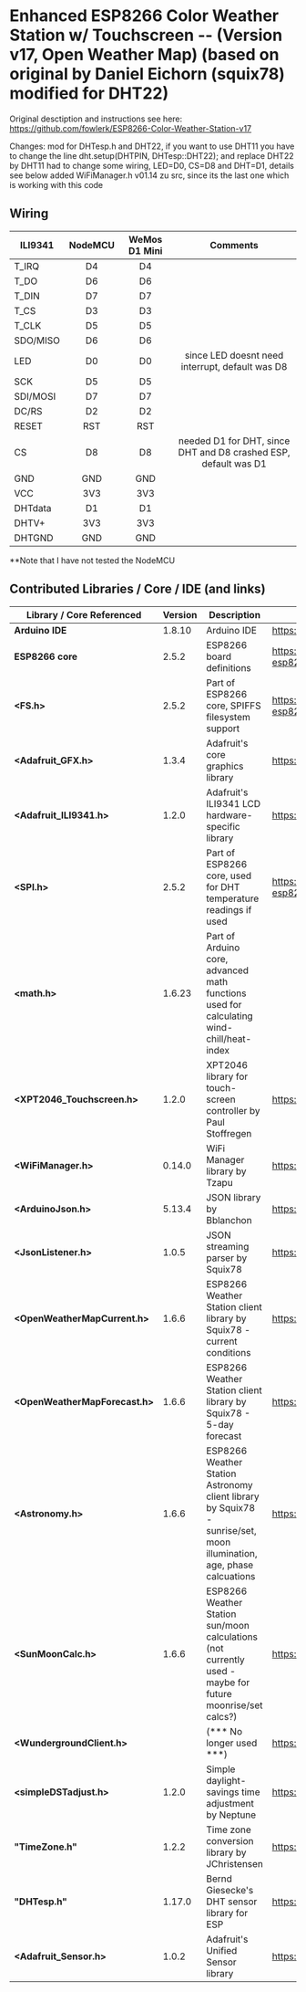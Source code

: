 #  Enhanced ESP8266 Color Weather Station w/ Touchscreen -- (Version v17, Open Weather Map) (based on original by Daniel Eichorn (squix78) modified for DHT22)

Original desctiption and instructions see here: https://github.com/fowlerk/ESP8266-Color-Weather-Station-v17

Changes:
 mod for DHTesp.h and DHT22, if you want to use DHT11 you have to change the line 
 dht.setup(DHTPIN, DHTesp::DHT22); and replace DHT22 by DHT11
 had to change some wiring, LED=D0, CS=D8 and DHT=D1, details see below
 added WiFiManager.h v01.14 zu src, since its the last one which is working with this code

## Wiring


| ILI9341   | NodeMCU | WeMos D1 Mini |  Comments | 
| --------- |:---------:|:---------------:|:---------------:|
| T_IRQ     | D4    | D4  |  |
| T_DO      | D6    | D6  |  |
| T_DIN     | D7    | D7  |  |
| T_CS      | D3    | D3  |  |
| T_CLK     | D5    | D5  |  |
| SDO/MISO  | D6    | D6  |  |
| LED       | D0    | D0  | since LED doesnt need interrupt, default was D8 |
| SCK       | D5    | D5  |  |
| SDI/MOSI  | D7    | D7  |  |
| DC/RS     | D2    | D2  |  |
| RESET     | RST   | RST |  |
| CS        | D8    | D8  | needed D1 for DHT, since DHT and D8 crashed ESP, default was D1 |
| GND       | GND   | GND |  |
| VCC       | 3V3   | 3V3 |  |
| DHTdata   | D1    | D1  |  |
| DHTV+     | 3V3   | 3V3 |  |
| DHTGND    | GND   | GND |  |

**Note that I have not tested the NodeMCU 

##  Contributed Libraries / Core / IDE (and links)


Library / Core Referenced | Version | Description | Link
------------------ | ------- | ----------- | ----
**Arduino IDE** | 1.8.10 | Arduino IDE | <https://www.arduino.cc/en/Main/Software>
**ESP8266 core** | 2.5.2 | ESP8266 board definitions | <https://arduino-esp8266.readthedocs.io/en/2.5.2/installing.html>
**<FS.h>** | 2.5.2 | Part of ESP8266 core, SPIFFS filesystem support | <https://arduino-esp8266.readthedocs.io/en/2.5.2/installing.html>
**<Adafruit_GFX.h>** | 1.3.4 | Adafruit's core graphics library | <https://github.com/adafruit/Adafruit-GFX-Library>
**<Adafruit_ILI9341.h>** | 1.2.0 | Adafruit's ILI9341 LCD hardware-specific library | <https://github.com/adafruit/Adafruit_ILI9341>
**<SPI.h>** | 2.5.2 | Part of ESP8266 core, used for DHT temperature readings if used | <https://arduino-esp8266.readthedocs.io/en/2.5.2/installing.html>
**<math.h>** | 1.6.23 | Part of Arduino core, advanced math functions used for calculating wind-chill/heat-index
**<XPT2046_Touchscreen.h>** | 1.2.0 | XPT2046 library for touch-screen controller by Paul Stoffregen | <https://github.com/PaulStoffregen/XPT2046_Touchscreen>
**<WiFiManager.h>** | 0.14.0 | WiFi Manager library by Tzapu | <https://github.com/tzapu/WiFiManager> added to source
**<ArduinoJson.h>** | 5.13.4 | JSON library by Bblanchon | <https://github.com/bblanchon/ArduinoJson>
**<JsonListener.h>** | 1.0.5 | JSON streaming parser by Squix78 | <https://github.com/squix78/json-streaming-parser>
**<OpenWeatherMapCurrent.h>** | 1.6.6 | ESP8266 Weather Station client library by Squix78 - current conditions | <https://github.com/squix78/esp8266-weather-station>
**<OpenWeatherMapForecast.h>** | 1.6.6 | ESP8266 Weather Station client library by Squix78 - 5-day forecast | <https://github.com/squix78/esp8266-weather-station>
**<Astronomy.h>** | 1.6.6 | ESP8266 Weather Station Astronomy client library by Squix78 - sunrise/set, moon illumination, age, phase calcuations | <https://github.com/squix78/esp8266-weather-station>
**<SunMoonCalc.h>** | 1.6.6 | ESP8266 Weather Station sun/moon calculations (not currently used - maybe for future moonrise/set calcs?) | <https://github.com/squix78/esp8266-weather-station>
**<WundergroundClient.h>** | | (*** No longer used ***) | <https://github.com/squix78/esp8266-weather-station>
**<simpleDSTadjust.h>**	| 1.2.0 | Simple daylight-savings time adjustment by Neptune | <https://github.com/neptune2/simpleDSTadjust>
**"TimeZone.h"** | 1.2.2 | Time zone conversion library by JChristensen | <https://github.com/JChristensen/Timezone>
**"DHTesp.h"** | 1.17.0 | Bernd Giesecke's DHT sensor library for ESP | <https://github.com/beegee-tokyo/DHTesp>
**<Adafruit_Sensor.h>** | 1.0.2 | Adafruit's Unified Sensor library | <https://github.com/adafruit/Adafruit_Sensor>

